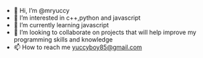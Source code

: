 - 👋 Hi, I’m @mryuccy
- 👀 I’m interested in c++,python and javascript
- 🌱 I’m currently learning javascript
- 💞️ I’m looking to collaborate on projects that will help improve my programming skills and knowledge
- 📫 How to reach me yuccyboy85@gmail.com

<!---
mryuccy/mryuccy is a ✨ special ✨ repository because its `README.md` (this file) appears on your GitHub profile.
You can click the Preview link to take a look at your changes.
--->
